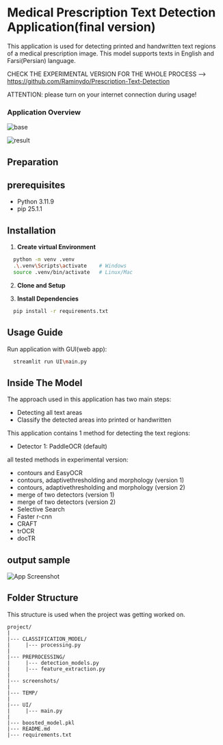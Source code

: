 # **Medical Prescription Text Detection Application(final version)**

This application is used for detecting printed and handwritten text regions of a medical prescription image.
This model supports texts in English and Farsi(Persian) language.

CHECK THE EXPERIMENTAL VERSION FOR THE WHOLE PROCESS --> https://github.com/Raminydo/Prescription-Text-Detection


ATTENTION: please turn on your internet connection during usage!






### Application Overview

![base](./screenshots/base.png)

![result](./screenshots/result.png)

## **Preparation**

## prerequisites
- Python 3.11.9
- pip 25.1.1

## Installation
1. **Create virtual Environment**

```bash
  python -m venv .venv
  .\.venv\Scripts\activate    # Windows
  source .venv/bin/activate   # Linux/Mac
```

2. **Clone and Setup**

3. **Install Dependencies**
```bash
  pip install -r requirements.txt
```

## **Usage Guide**
Run application with GUI(web app):
```bash
  streamlit run UI\main.py
```


    

## **Inside The Model**

The approach used in this application has two main steps:

- Detecting all text areas
- Classify the detected areas into printed or handwritten

This application contains 1 method for detecting the text regions:
    
- Detector 1: PaddleOCR (default)

all tested methods in experimental version:
- contours and EasyOCR
- contours, adaptivethresholding and morphology (version 1)
- contours, adaptivethresholding and morphology (version 2)
- merge of two detectors (version 1)
- merge of two detectors (version 2)
- Selective Search
- Faster r-cnn
- CRAFT
- trOCR
- docTR


## **output sample**
![App Screenshot](./screenshots/output.png)

## **Folder Structure**
This structure is used when the project was getting worked on.
```text
project/
|
|--- CLASSIFICATION_MODEL/
|     |--- processing.py
|
|--- PREPROCESSING/
|     |--- detection_models.py
|     |--- feature_extraction.py
|
|--- screenshots/
|
|--- TEMP/
|
|--- UI/
|     |--- main.py
|
|--- boosted_model.pkl
|--- README.md
|--- requirements.txt
```
